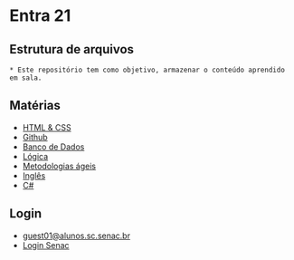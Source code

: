 # Entra 21

## Estrutura de arquivos

    * Este repositório tem como objetivo, armazenar o conteúdo aprendido em sala.
## Matérias

* [HTML & CSS](HTML_CSS_1/)
* [Github](Github/)
* [Banco de Dados](bancoDeDados/)
* [Lógica](Logica/)
* [Metodologias ágeis](metodologias_ageis/)
* [Inglês](#)
* [C#](#)

## Login 

* guest01@alunos.sc.senac.br
* [Login Senac](http://senac.sc/0Ho83E)

